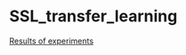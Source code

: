 # SSL_transfer_learning
[Results of experiments](https://docs.google.com/spreadsheets/d/1V8VRjsursCQVg7LfF1__En8uv1u61hQtOd_RFm2wsWc/edit?usp=sharing)
